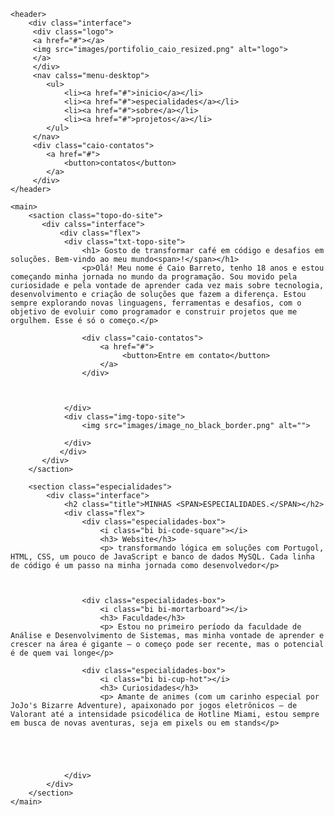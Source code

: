 <!DOCTYPE html>
<html lang="pt-br">
<head>
    <meta charset="UTF-8">
    <meta name="viewport" content="width=device-width, initial-scale=1.0">
    <!-- goolgle fontes -->
    <link href="https://fonts.googleapis.com/css2?family=Roboto&display=swap" rel="stylesheet">
    <!-- fim google fontes-->
     <!-- bootstrap icons inicio-->
     <link rel="stylesheet" href="https://cdn.jsdelivr.net/npm/bootstrap-icons@1.11.3/font/bootstrap-icons.min.css">
      <!-- bootstrap icons final-->
  <link rel="stylesheet" href="style.css">
    <title>portifólio</title>
</head>
<body>

    <header>
        <div class="interface">
         <div class="logo">
         <a href="#"></a>
         <img src="images/portifolio_caio_resized.png" alt="logo">
         </a>
         </div> 
         <nav calss="menu-desktop">
            <ul>
                <li><a href="#">inicio</a></li>
                <li><a href="#">especialidades</a></li>
                <li><a href="#">sobre</a></li>
                <li><a href="#">projetos</a></li>
            </ul>
         </nav>
         <div class="caio-contatos">
            <a href="#">
                <button>contatos</button>
            </a>
         </div>
    </header>

    <main>
        <saction class="topo-do-site">
           <div calss="interface">
               <div class="flex">
                <div class="txt-topo-site">
                    <h1> Gosto de transformar café em código e desafios em soluções. Bem-vindo ao meu mundo<span>!</span></h1>
                    <p>Olá! Meu nome é Caio Barreto, tenho 18 anos e estou começando minha jornada no mundo da programação. Sou movido pela curiosidade e pela vontade de aprender cada vez mais sobre tecnologia, desenvolvimento e criação de soluções que fazem a diferença. Estou sempre explorando novas linguagens, ferramentas e desafios, com o objetivo de evoluir como programador e construir projetos que me orgulhem. Esse é só o começo.</p>

                    <div class="caio-contatos">
                        <a href="#">
                             <button>Entre em contato</button>
                        </a>
                    </div>



                </div>
                <div class="img-topo-site"> 
                    <img src="images/image_no_black_border.png" alt="">

                </div>
               </div>
           </div>
        </saction>

        <section class="especialidades">
            <div class="interface">
                <h2 class="title">MINHAS <SPAN>ESPECIALIDADES.</SPAN></h2>
                <div class="flex">
                    <div class="especialidades-box">
                        <i class="bi bi-code-square"></i>
                        <h3> Website</h3>
                        <p> transformando lógica em soluções com Portugol, HTML, CSS, um pouco de JavaScript e banco de dados MySQL. Cada linha de código é um passo na minha jornada como desenvolvedor</p>
                        
                       

                    <div class="especialidades-box">
                        <i class="bi bi-mortarboard"></i>
                        <h3> Faculdade</h3>
                        <p> Estou no primeiro período da faculdade de Análise e Desenvolvimento de Sistemas, mas minha vontade de aprender e crescer na área é gigante — o começo pode ser recente, mas o potencial é de quem vai longe</p>
                       
                    <div class="especialidades-box">
                        <i class="bi bi-cup-hot"></i>
                        <h3> Curiosidades</h3>
                        <p> Amante de animes (com um carinho especial por JoJo's Bizarre Adventure), apaixonado por jogos eletrônicos — de Valorant até a intensidade psicodélica de Hotline Miami, estou sempre em busca de novas aventuras, seja em pixels ou em stands</p>

                        
                    


                </div>
            </div>
        </section>
    </main>
</body>
</html>
